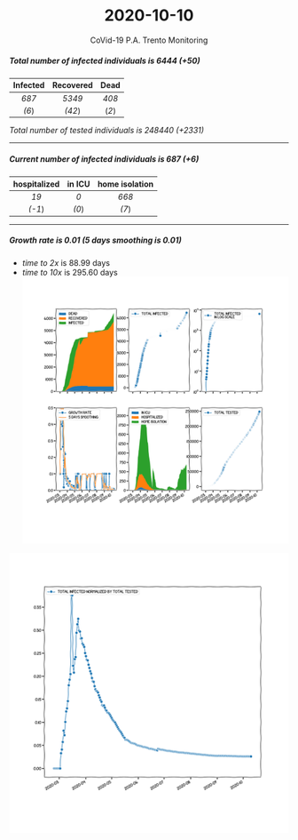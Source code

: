 <div align='center'>

# 2020-10-10
CoVid-19 P.A. Trento Monitoring
</div>

##### Total number of infected individuals is 6444 (+50)
Infected | Recovered | Dead
:---: | :---: | :---:
*687* | *5349* | *408*
*(6*) | *(42*) | (*2*)

*Total number of tested individuals is 248440 (+2331)*
***
##### Current number of infected individuals is 687 (+6)
hospitalized | in ICU | home isolation
:---: | :---: | :---:
*19* |*0* |*668*
*(-1*) |*(0*) |*(7*)
***
##### Growth rate is 0.01 (5 days smoothing is 0.01)
- *time to 2x* is 88.99 days
- *time to 10x* is 295.60 days
![stats][stats]

![infected_normalized][infected_normalized]

[stats]: stats_P.A.Trento.png
[infected_normalized]: infected_normalized_P.A.Trento.png
